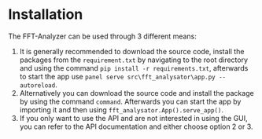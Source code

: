 # Installation

The FFT-Analyzer can be used through 3 different means:

1. It is generally recommended to download the source code, install the packages from the `requirement.txt` by navigating to the root directory and using the command `pip install -r requirements.txt`, afterwards to start the app use `panel serve src\fft_analysator\app.py --autoreload`.
2. Alternatively you can download the source code and install the package by using the command `command`. Afterwards you can start the app by importing it and then using `fft_analysator.App().serve_app()`.
3. If you only want to use the API and are not interested in using the GUI, you can refer to the API documentation and either choose option 2 or 3.

